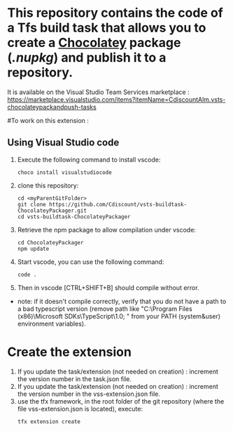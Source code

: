 # This repository contains the code of a Tfs build task that allows you to create a [Chocolatey](https://chocolatey.org) package (*.nupkg*) and publish it to a repository.

It is available on the Visual Studio Team Services marketplace : https://marketplace.visualstudio.com/items?itemName=CdiscountAlm.vsts-chocolateypackandpush-tasks

#To work on this extension :
## Using Visual Studio code
1. Execute the following command to install vscode:
   ~~~ 
   choco install visualstudiocode
   ~~~
1. clone this repository:
   ~~~ 
   cd <myParentGitFolder>
   git clone https://github.com/Cdiscount/vsts-buildtask-ChocolateyPackager.git
   cd vsts-buildtask-ChocolateyPackager
   ~~~
1. Retrieve the npm package to allow compilation under vscode:
   ~~~ 
   cd ChocolateyPackager
   npm update
   ~~~
1. Start vscode, you can use the following command:
   ~~~
   code .
   ~~~
1. Then in vscode [CTRL+SHIFT+B] should compile without error.

* note: if it doesn't compile correctly, verify that you do not have a path to a bad typescript version (remove path like "C:\Program Files (x86)\Microsoft SDKs\TypeScript\1.0\; " from your PATH (system&user) environment variables).

# Create the extension
1. If you update the task/extension (not needed on creation) : increment the version number in the task.json file.
1. If you update the task/extension (not needed on creation) : increment the version number in the vss-extension.json file.
1. use the tfx framework, in the root folder of the git repository (where the file vss-extension.json is located), execute:
   ~~~ 
   tfx extension create
   ~~~ 